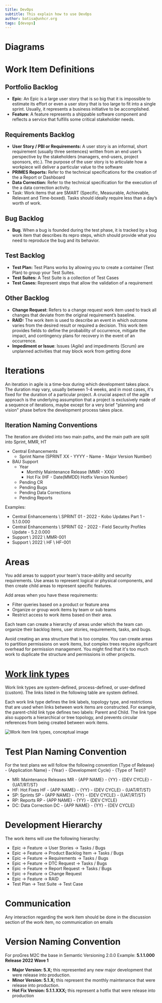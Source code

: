 ```yaml
---
title: DevOps
subtitle: This explain how to use DevOps
author: batisa@unhcr.org
tags: [devops]
---
```


# Diagrams

# Work Item Definitions

## Portfolio Backlog
- **Epic**: An Epic is a large user story that is so big that it is impossible to estimate its effort or even a user story that is too large to fit into a single sprint. Usually, it represents a business initiative to be accomplished.
- **Feature**: A feature represents a shippable software component and reflects a service that fulfills some critical stakeholder needs.
## Requirements Backlog
- **User Story / PBI or Requirements:** A user story is an informal, short requirement (usually three sentences) written from an end user’s perspective by the stakeholders (managers, end-users, project sponsors, etc.). The purpose of the user story is to articulate how a workpiece will deliver a particular value to the software
- **PRIMES Reports:** Refer to the technical specifications for the creation of the a Report or Dashboard
- **Data Correction:** Refer to the technical specification for the execution of the a data correction activity.
- Task: Work items that are SMART (Specific, Measurable, Achievable, Relevant and Time-boxed). Tasks should ideally require less than a day’s worth of work.
## Bug Backlog
- **Bug**. When a bug is founded during the test phase, it is tracked by a bug work item that describes its repro steps, which should provide what you need to reproduce the bug and its behavior.

## Test Backlog
- **Test Plan:** Test Plans works by allowing you to create a container (Test Plan) to group your Test Suites.
- **Test Suites:** A Test Suite is a collection of Test Cases
- **Test Cases:** Represent steps that allow the validation of a requirement 
## Other Backlog
- **Change Request**: Refers to a change request work item used to track all changes that deviate from the original requirement’s baseline.
- **RAID:** The work item is used to describe an event in which outcome varies from the desired result or required a decision. This work item provides fields to define the probability of occurrence, mitigate the impact, and contingency plans for recovery in the event of an occurrence.
- **Impediment or Issue**: Issues (Agile) and impediments (Scrum) are unplanned activities that may block work from getting done


# Iterations
An iteration in agile is a time-box during which development takes place. The duration may vary, usually between 1-4 weeks, and in most cases, it's fixed for the duration of a particular project. A crucial aspect of the agile approach is the underlying assumption that a project is exclusively made of a sequence of iterations, maybe except for a very brief "planning and vision" phase before the development process takes place.

## Iteration Naming Conventions
The iteration are divided into two main paths, and the main path are split into Sprint, MMR, HT
- Central Enhancements
  - Sprint Name (SPRINT XX - YYYY - Name - Major Version Number)
- BAU Support
   - Year
      - Monthly Maintenance Release (MMR - XXX)
      - Hot Fix (HF - Date(MMDD) Hotfix Version Number)
   - Pending CR
   - Pending Bugs
   - Pending Data Corrections
   - Pending Reports

Examples:
- Central Enhancements \ SPRINT 01 - 2022 - Kobo Updates Part 1 - 5.1.0.000
- Central Enhancements \ SPRINT 02 - 2022 - Field Security Profiles Update - 5.2.0.000
- Support \ 2022 \ MMR-001
- Support \ 2022 \ HF \ HF-001
# Areas
You add areas to support your team's trace-ability and security requirements. Use areas to represent logical or physical components, and then create child areas to represent specific features.

Add areas when you have these requirements:

- Filter queries based on a product or feature area
- Organize or group work items by team or sub teams
- Restrict access to work items based on their area.

Each team can create a hierarchy of areas under which the team can organize their backlog items, user stories, requirements, tasks, and bugs.

Avoid creating an area structure that is too complex. You can create areas to partition permissions on work items, but complex trees require significant overhead for permission management. You might find that it's too much work to duplicate the structure and permissions in other projects.

# [Work link types](https://docs.microsoft.com/en-us/azure/devops/boards/queries/link-work-items-support-traceability?view=azure-devops&tabs=browser)
Work link types are system-defined, process-defined, or user-defined (custom). The links listed in the following table are system defined.

Each work link type defines the link labels, topology type, and restrictions that are used when links between work items are constructed. For example, the parent-child link type defines two labels: Parent and Child. The link type also supports a hierarchical or tree topology, and prevents circular references from being created between work items.

<IMG  src="https://docs.microsoft.com/en-us/azure/devops/boards/queries/media/link-type-reference/linkscontrol-work-item-link-types.png?view=azure-devops"  alt="Work item link types, conceptual image"/>

# Test Plan Naming Convention
For the test plans we will follow the following convention
{Type of Release} - {Application Name} - {Year} - {Development Cycle} - {Type of Test}?

- MR: Maintenance Releases
MR - {APP NAME} - {YY} - {DEV CYCLE} - {UAT/RT/ST}
- HF: Hot Fixes
HF - {APP NAME} - {YY} - {DEV CYCLE} - {UAT/RT/ST}
- SP: Sprints
SP - {APP NAME} - {YY} - {DEV CYCLE} - {UAT/RT/ST}
- RP: Reports
RP - {APP NAME} - {YY} - {DEV CYCLE} 
- DC: Data Correction
DC - {APP NAME} - {YY} - {DEV CYCLE}



# Development Hierarchy 

The work items will use the following hierarchy:

- Epic -> Feature -> User Stories -> Tasks / Bugs 
- Epic -> Feature -> Product Backlog Item -> Tasks / Bugs 
- Epic -> Feature -> Requirements -> Tasks / Bugs 
- Epic -> Feature -> DTC Request -> Tasks / Bugs 
- Epic -> Feature -> Report Request -> Tasks / Bugs 
- Epic -> Feature -> Change Request
- Epic -> Feature -> RAID
- Test Plan -> Test Suite -> Test Case

# Communication
Any interaction regarding the work item should be done in the discussion section of the work item, no communication on emails

# Version Naming Convention

For proGres M2C the base in Semantic Versioning 2.0.0
Example: **5.1.1.000 Release 2022 Wave 1**

- **Major Version: 5.X;** this represented any new major development that were release into production.
- **Minor Version: 5.1.X;** this represent the monthly maintenance  that were release into production.
- **Hot Fix Version: 5.1.1.XXX;** this represent a hotfix that were release into production

